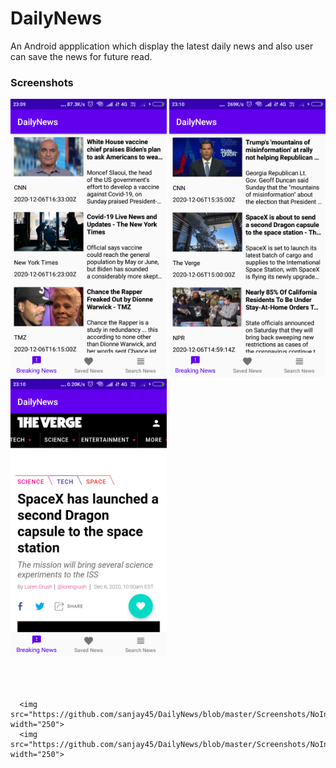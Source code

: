 # DailyNews
An Android appplication which display the latest daily news and also user can save the news for future read.


<h3>Screenshots</h3>

<div class="row">
      <img src="https://github.com/sanjay45/DailyNews/blob/master/Screenshots/NewsList1.png" width="250">
      <img src="https://github.com/sanjay45/DailyNews/blob/master/Screenshots/NewsList2.png" width="250">     
      <img src="https://github.com/sanjay45/DailyNews/blob/master/Screenshots/Webview.png" width="250">
</div>
<br>
<br>
<br>
<div class="row">
      
      <img src="https://github.com/sanjay45/DailyNews/blob/master/Screenshots/NoInternetConnection.png" width="250">
      <img src="https://github.com/sanjay45/DailyNews/blob/master/Screenshots/NoInternetConnection1.png" width="250">
</div>



